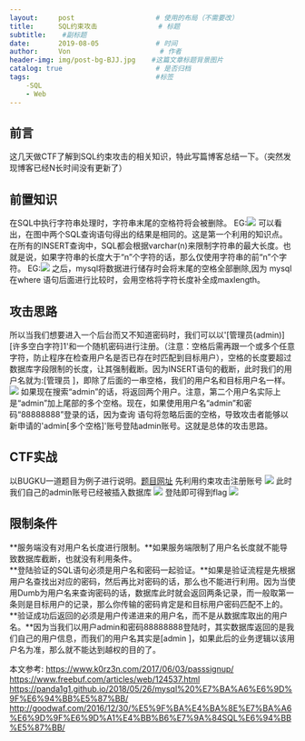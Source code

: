 ```yaml
---
layout:     post                    # 使用的布局（不需要改）
title:      SQL约束攻击               # 标题 
subtitle:    #副标题
date:       2019-08-05              # 时间
author:     Von                      # 作者
header-img: img/post-bg-BJJ.jpg    #这篇文章标题背景图片
catalog: true                       # 是否归档
tags:                               #标签
    -SQL
    - Web
---
```

前言
---
这几天做CTF了解到SQL约束攻击的相关知识，特此写篇博客总结一下。（突然发现博客已经N长时间没有更新了）

前置知识
---
在SQL中执行字符串处理时，字符串末尾的空格符将会被删除。
EG:![](http://VonLYC.github.io/img/blog2-1.png)
可以看出，在图中两个SQL查询语句得出的结果是相同的。这是第一个利用的知识点。
在所有的INSERT查询中，SQL都会根据varchar(n)来限制字符串的最大长度。也就是说，如果字符串的长度大于“n”个字符的话，那么仅使用字符串的前“n”个字符。
EG:![](http://VonLYC.github.io/img/blog2-2.png)
之后，mysql将数据进行储存时会将末尾的空格全部删除,因为 mysql 在where 语句后面进行比较时，会用空格将字符长度补全成maxlength。

攻击思路
---
所以当我们想要进入一个后台而又不知道密码时，我们可以以'[管理员(admin)][许多空白字符]1'和一个随机密码进行注册。（注意：空格后需再跟一个或多个任意字符，防止程序在检查用户名是否已存在时匹配到目标用户），空格的长度要超过数据库字段限制的长度，让其强制截断。因为INSERT语句的截断，此时我们的用户名就为:[管理员   ]，即除了后面的一串空格，我们的用户名和目标用户名一样。
![](http://VonLYC.github.io/img/blog2-3.png)
如果现在搜索“admin”的话，将返回两个用户。注意，第二个用户名实际上是“admin”加上尾部的多个空格。现在，如果使用用户名“admin”和密码“88888888”登录的话，因为查询
语句将忽略后面的空格，导致攻击者能够以新申请的'admin[多个空格]'账号登陆admin账号。这就是总体的攻击思路。

CTF实战
---
以BUGKU一道题目为例子进行说明。[题目网址](http://123.206.31.85:49163/index.php)
先利用约束攻击注册账号
![](http://VonLYC.github.io/img/blog2-4.png)
此时我们自己的admin账号已经被插入数据库
![](http://VonLYC.github.io/img/blog2-5.png)
登陆即可得到flag
![](http://VonLYC.github.io/img/blog2-6.png)

限制条件
---
**服务端没有对用户名长度进行限制。**如果服务端限制了用户名长度就不能导致数据库截断，也就没有利用条件。<br>
**登陆验证的SQL语句必须是用户名和密码一起验证。**如果是验证流程是先根据用户名查找出对应的密码，然后再比对密码的话，那么也不能进行利用。因为当使用Dumb为用户名来查询密码的话，数据库此时就会返回两条记录，而一般取第一条则是目标用户的记录，那么你传输的密码肯定是和目标用户密码匹配不上的。<br>
**验证成功后返回的必须是用户传递进来的用户名，而不是从数据库取出的用户名。**因为当我们以用户admin和密码88888888登陆时，其实数据库返回的是我们自己的用户信息，而我们的用户名其实是[admin      ]，如果此后的业务逻辑以该用户名为准，那么就不能达到越权的目的了。

本文参考:
<https://www.k0rz3n.com/2017/06/03/passsignup/><br>
<https://www.freebuf.com/articles/web/124537.html><br>
<https://panda1g1.github.io/2018/05/26/mysql%20%E7%BA%A6%E6%9D%9F%E6%94%BB%E5%87%BB/><br>
<http://goodwaf.com/2016/12/30/%E5%9F%BA%E4%BA%8E%E7%BA%A6%E6%9D%9F%E6%9D%A1%E4%BB%B6%E7%9A%84SQL%E6%94%BB%E5%87%BB/>
